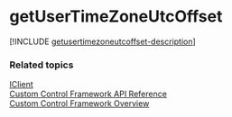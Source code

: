 # getUserTimeZoneUtcOffset

[!INCLUDE [getusertimezoneutcoffset-description](includes/getusertimezoneutcoffset-description.md)]

### Related topics

[IClient](../iclient.md)<br />
[Custom Control Framework API Reference](../index.md)<br />
[Custom Control Framework Overview](../../custom-control-framework-overview.md)<br />